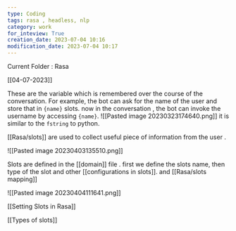 ```yaml
---
type: Coding  
tags: rasa , headless, nlp
category: work
for_inteview: True
creation_date: 2023-07-04 10:16
modification_date: 2023-07-04 10:17
---
```


  
Current Folder : Rasa




[[04-07-2023]]
 

These are the variable which is remembered over the course of the conversation. For example, the bot can ask for the name of the user and store that in `{name}` slots. now in the conversation , the bot can invoke the username by accessing `{name}`. 
![[Pasted image 20230323174640.png]]
it is similar to the `fstring` to python. 

[[Rasa/slots]] are used to collect useful piece of information from the user .

![[Pasted image 20230403135510.png]]

Slots are defined in the [[domain]] file . first we define the slots name, then type of the slot and other [[configurations in slots]].  and [[Rasa/slots mapping]] 

![[Pasted image 20230404111641.png]]



[[Setting Slots in Rasa]]

[[Types of slots]]

